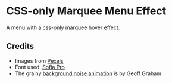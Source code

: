# CSS-only Marquee Menu Effect

A menu with a css-only marquee hover effect.

## Credits

- Images from [Pexels](https://www.pexels.com/search/people/)
- Font used: [Sofia Pro](https://fonts.adobe.com/fonts/sofia)
- The grainy [background noise animation](https://css-tricks.com/snippets/css/animated-grainy-texture/) is by Geoff Graham

